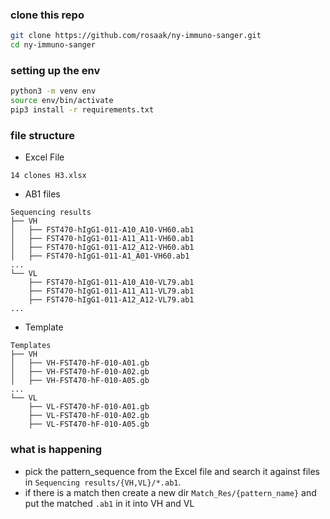 
### clone this repo

```bash
git clone https://github.com/rosaak/ny-immuno-sanger.git
cd ny-immuno-sanger 
```

### setting up the env

```bash
python3 -m venv env
source env/bin/activate
pip3 install -r requirements.txt
```

### file structure

- Excel File
```raw
14 clones H3.xlsx

```

- AB1 files
```raw
Sequencing results
├── VH
│   ├── FST470-hIgG1-011-A10_A10-VH60.ab1
│   ├── FST470-hIgG1-011-A11_A11-VH60.ab1
│   ├── FST470-hIgG1-011-A12_A12-VH60.ab1
│   ├── FST470-hIgG1-011-A1_A01-VH60.ab1
...
└── VL
    ├── FST470-hIgG1-011-A10_A10-VL79.ab1
    ├── FST470-hIgG1-011-A11_A11-VL79.ab1
    ├── FST470-hIgG1-011-A12_A12-VL79.ab1
...

```

- Template
```raw
Templates
├── VH
│   ├── VH-FST470-hF-010-A01.gb
│   ├── VH-FST470-hF-010-A02.gb
│   ├── VH-FST470-hF-010-A05.gb
...
└── VL
    ├── VL-FST470-hF-010-A01.gb
    ├── VL-FST470-hF-010-A02.gb
    ├── VL-FST470-hF-010-A05.gb

```

### what is happening
- pick the pattern_sequence from the Excel file and search it against files in `Sequencing results/{VH,VL}/*.ab1`.
- if there is a match then create a new dir `Match_Res/{pattern_name}` and put the matched `.ab1` in it into VH and VL  

